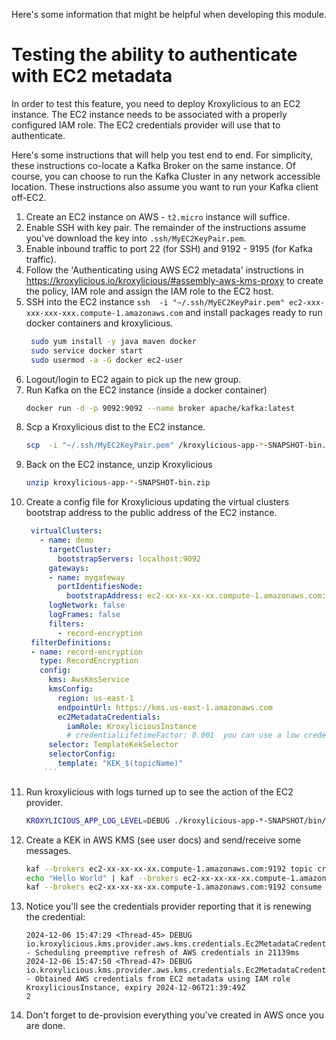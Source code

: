 Here's some information that might be helpful when developing this module.

# Testing the ability to authenticate with EC2 metadata

In order to test this feature, you need to deploy Kroxylicious to an EC2 instance. The 
EC2 instance needs to be associated with a properly configured IAM role. The EC2 credentials
provider will use that to authenticate.

Here's some instructions that will help you test end to end.  For simplicity, these instructions
co-locate a Kafka Broker on the same instance.  Of course, you can choose to run the Kafka
Cluster in any network accessible location.  These instructions also assume you want to run
your Kafka client off-EC2.

1. Create an EC2 instance on AWS - `t2.micro` instance will suffice.
2. Enable SSH with key pair. The remainder of the instructions assume you've download the key into `.ssh/MyEC2KeyPair.pem`.
3. Enable inbound traffic to port 22 (for SSH) and 9192 - 9195 (for Kafka traffic).
4. Follow the 'Authenticating using AWS EC2 metadata' instructions in https://kroxylicious.io/kroxylicious/#assembly-aws-kms-proxy
   to create the policy, IAM role and assign the IAM role to the EC2 host.
5. SSH into the EC2 instance `ssh  -i "~/.ssh/MyEC2KeyPair.pem" ec2-xxx-xxx-xxx-xxx.compute-1.amazonaws.com` and install packages ready to run docker containers and kroxylicious.
   ```bash
    sudo yum install -y java maven docker
    sudo service docker start
    sudo usermod -a -G docker ec2-user
   ```
6. Logout/login to EC2 again to pick up the new group.
7. Run Kafka on the EC2 instance (inside a docker container)
   ```bash
   docker run -d -p 9092:9092 --name broker apache/kafka:latest
   ```
8. Scp a Kroxylicious dist to the EC2 instance.
   ```bash
   scp  -i "~/.ssh/MyEC2KeyPair.pem" /kroxylicious-app-*-SNAPSHOT-bin.zip ec2-user@ec2-xxx-xxx-xxx-xxx.compute-1.amazonaws.com:.
   ```
9. Back on the EC2 instance, unzip Kroxylicious
   ```bash
   unzip kroxylicious-app-*-SNAPSHOT-bin.zip
   ```
10. Create a config file for Kroxylicious updating the virtual clusters bootstrap address to the public address of the EC2 instance.
    ```yaml
     virtualClusters:
       - name: demo
         targetCluster:
           bootstrapServers: localhost:9092
         gateways:
         - name: mygateway
           portIdentifiesNode:
             bootstrapAddress: ec2-xx-xx-xx-xx.compute-1.amazonaws.com:9192
         logNetwork: false
         logFrames: false
         filters:
           - record-encryption
     filterDefinitions:
     - name: record-encryption
       type: RecordEncryption
       config:
         kms: AwsKmsService
         kmsConfig:
           region: us-east-1
           endpointUrl: https://kms.us-east-1.amazonaws.com
           ec2MetadataCredentials:
             iamRole: KroxyliciousInstance
             # credentialLifetimeFactor: 0.001  you can use a low credentialLifetimeFactor to force Kroxylicious to renew the token frequently
         selector: TemplateKekSelector
         selectorConfig:
           template: "KEK_$(topicName)"
        ```
11. Run kroxylicious with logs turned up to see the action of the EC2 provider.
    ```bash
    KROXYLICIOUS_APP_LOG_LEVEL=DEBUG ./kroxylicious-app-*-SNAPSHOT/bin/kroxylicious-start.sh -c config.yaml
    ```
12. Create a KEK in AWS KMS (see user docs) and send/receive some messages.
    ```bash
    kaf --brokers ec2-xx-xx-xx-xx.compute-1.amazonaws.com:9192 topic create foo
    echo "Hello World" | kaf --brokers ec2-xx-xx-xx-xx.compute-1.amazonaws.com:9192 produce foo
    kaf --brokers ec2-xx-xx-xx-xx.compute-1.amazonaws.com:9192 consume foo
    ```
13. Notice you'll see the credentials provider reporting that it is renewing the credential:
    ```
    2024-12-06 15:47:29 <Thread-45> DEBUG io.kroxylicious.kms.provider.aws.kms.credentials.Ec2MetadataCredentialsProvider:160 - Scheduling preemptive refresh of AWS credentials in 21139ms
    2024-12-06 15:47:50 <Thread-47> DEBUG io.kroxylicious.kms.provider.aws.kms.credentials.Ec2MetadataCredentialsProvider:210 - Obtained AWS credentials from EC2 metadata using IAM role KroxyliciousInstance, expiry 2024-12-06T21:39:49Z
    2
    ```
14. Don't forget to de-provision everything you've created in AWS once you are done.
